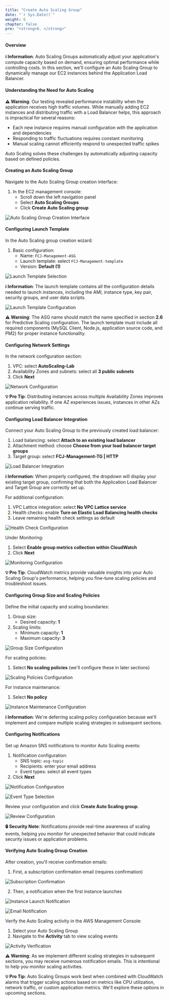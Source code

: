 ```yaml
---
title: "Create Auto Scaling Group"
date: "`r Sys.Date()`"
weight: 6
chapter: false
pre: "<strong>6. </strong>"
---
```


#### Overview

**ℹ️ Information**: Auto Scaling Groups automatically adjust your application's compute capacity based on demand, ensuring optimal performance while controlling costs. In this section, we'll configure an Auto Scaling Group to dynamically manage our EC2 instances behind the Application Load Balancer.

#### Understanding the Need for Auto Scaling

**⚠️ Warning**: Our testing revealed performance instability when the application receives high traffic volumes. While manually adding EC2 instances and distributing traffic with a Load Balancer helps, this approach is impractical for several reasons:

- Each new instance requires manual configuration with the application and dependencies
- Responding to traffic fluctuations requires constant monitoring
- Manual scaling cannot efficiently respond to unexpected traffic spikes

Auto Scaling solves these challenges by automatically adjusting capacity based on defined policies.

#### Creating an Auto Scaling Group

Navigate to the Auto Scaling Group creation interface:

1. In the EC2 management console:
   - Scroll down the left navigation panel
   - Select **Auto Scaling Groups**
   - Click **Create Auto Scaling group**

![Auto Scaling Group Creation Interface](/images/6-create-auto-scaling-group/6.1.png?featherlight=false&width=90pc)

#### Configuring Launch Template

In the Auto Scaling group creation wizard:

1. Basic configuration:
   - Name: `FCJ-Management-ASG`
   - Launch template: select `FCJ-Management-template`
   - Version: **Default (1)**

![Launch Template Selection](/images/6-create-auto-scaling-group/6.2.png?featherlight=false&width=90pc)

**ℹ️ Information**: The launch template contains all the configuration details needed to launch instances, including the AMI, instance type, key pair, security groups, and user data scripts.

![Launch Template Configuration](/images/6-create-auto-scaling-group/6.3.png?featherlight=false&width=90pc)

**⚠️ Warning**: The ASG name should match the name specified in section **2.6** for Predictive Scaling configuration. The launch template must include all required components (MySQL Client, Node.js, application source code, and PM2) for proper instance functionality.

#### Configuring Network Settings

In the network configuration section:

1. VPC: select **AutoScaling-Lab**
2. Availability Zones and subnets: select all **3 public subnets**
3. Click **Next**

![Network Configuration](/images/6-create-auto-scaling-group/6.4.png?featherlight=false&width=90pc)

**💡 Pro Tip**: Distributing instances across multiple Availability Zones improves application reliability. If one AZ experiences issues, instances in other AZs continue serving traffic.

#### Configuring Load Balancer Integration

Connect your Auto Scaling Group to the previously created load balancer:

1. Load balancing: select **Attach to an existing load balancer**
2. Attachment method: choose **Choose from your load balancer target groups**
3. Target group: select **FCJ-Management-TG | HTTP**

![Load Balancer Integration](/images/6-create-auto-scaling-group/6.5.png?featherlight=false&width=90pc)

**ℹ️ Information**: When properly configured, the dropdown will display your existing target group, confirming that both the Application Load Balancer and Target Group are correctly set up.

For additional configuration:

1. VPC Lattice integration: select **No VPC Lattice service**
2. Health checks: enable **Turn on Elastic Load Balancing health checks**
3. Leave remaining health check settings as default

![Health Check Configuration](/images/6-create-auto-scaling-group/6.6.png?featherlight=false&width=90pc)

Under Monitoring:

1. Select **Enable group metrics collection within CloudWatch**
2. Click **Next**

![Monitoring Configuration](/images/6-create-auto-scaling-group/6.7.png?featherlight=false&width=90pc)

**💡 Pro Tip**: CloudWatch metrics provide valuable insights into your Auto Scaling Group's performance, helping you fine-tune scaling policies and troubleshoot issues.

#### Configuring Group Size and Scaling Policies

Define the initial capacity and scaling boundaries:

1. Group size:
   - Desired capacity: **1**
2. Scaling limits:
   - Minimum capacity: **1**
   - Maximum capacity: **3**

![Group Size Configuration](/images/6-create-auto-scaling-group/6.8.png?featherlight=false&width=90pc)

For scaling policies:

1. Select **No scaling policies** (we'll configure these in later sections)

![Scaling Policies Configuration](/images/6-create-auto-scaling-group/6.9.png?featherlight=false&width=90pc)

For instance maintenance:

1. Select **No policy**

![Instance Maintenance Configuration](/images/6-create-auto-scaling-group/6.10.png?featherlight=false&width=90pc)

**ℹ️ Information**: We're deferring scaling policy configuration because we'll implement and compare multiple scaling strategies in subsequent sections.

#### Configuring Notifications

Set up Amazon SNS notifications to monitor Auto Scaling events:

1. Notification configuration:
   - SNS topic: `asg-topic`
   - Recipients: enter your email address
   - Event types: select all event types
2. Click **Next**

![Notification Configuration](/images/6-create-auto-scaling-group/6.11.png?featherlight=false&width=90pc)

![Event Type Selection](/images/6-create-auto-scaling-group/6.12.png?featherlight=false&width=90pc)

Review your configuration and click **Create Auto Scaling group**.

![Review Configuration](/images/6-create-auto-scaling-group/6.13.png?featherlight=false&width=90pc)

**🔒 Security Note**: Notifications provide real-time awareness of scaling events, helping you monitor for unexpected behavior that could indicate security issues or application problems.

#### Verifying Auto Scaling Group Creation

After creation, you'll receive confirmation emails:

1. First, a subscription confirmation email (requires confirmation)

![Subscription Confirmation](/images/6-create-auto-scaling-group/6.14.png?featherlight=false&width=90pc)

2. Then, a notification when the first instance launches

![Instance Launch Notification](/images/6-create-auto-scaling-group/6.15.png?featherlight=false&width=90pc)

![Email Notification](/images/6-create-auto-scaling-group/6.16.png?featherlight=false&width=90pc)

Verify the Auto Scaling activity in the AWS Management Console:

1. Select your Auto Scaling Group
2. Navigate to the **Activity** tab to view scaling events

![Activity Verification](/images/6-create-auto-scaling-group/6.17.png?featherlight=false&width=90pc)

**⚠️ Warning**: As we implement different scaling strategies in subsequent sections, you may receive numerous notification emails. This is intentional to help you monitor scaling activities.

**💡 Pro Tip**: Auto Scaling Groups work best when combined with CloudWatch alarms that trigger scaling actions based on metrics like CPU utilization, network traffic, or custom application metrics. We'll explore these options in upcoming sections.
